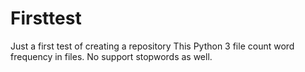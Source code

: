 # Firsttest
Just a first test of creating a repository
This Python 3 file count word frequency in files.
No support stopwords as well.
